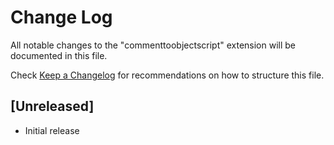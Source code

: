 # Change Log

All notable changes to the "commenttoobjectscript" extension will be documented in this file.

Check [Keep a Changelog](http://keepachangelog.com/) for recommendations on how to structure this file.

## [Unreleased]

- Initial release